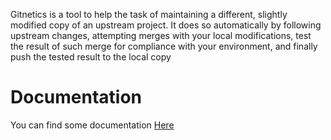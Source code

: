 Gitnetics is a tool to help the task of maintaining a different, slightly
modified copy of an upstream project. It does so automatically by following
upstream changes, attempting merges with your local modifications, test the
result of such merge for compliance with your environment, and finally push the
tested result to the local copy

Documentation
=============

You can find some documentation [Here](doc/user-documentation.md)
